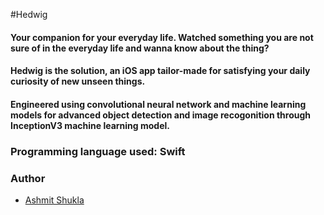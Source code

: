#Hedwig

#### Your companion for your everyday life. Watched something you are not sure of in the everyday life and wanna know about the thing? 

#### Hedwig is the solution, an iOS app tailor-made for satisfying your daily curiosity of new unseen things.

#### Engineered using convolutional neural network and machine learning models for advanced object detection and image recogonition through InceptionV3 machine learning model.

### Programming language used: Swift

### Author
- [Ashmit Shukla](https://github.com/AshmiShukla)